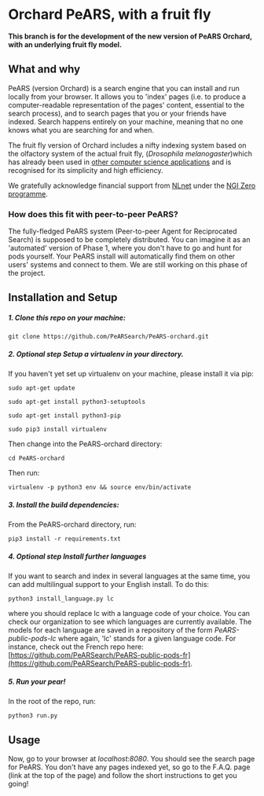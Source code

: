 # Orchard PeARS, with a fruit fly

**This branch is for the development of the new version of PeARS Orchard, with an underlying fruit fly model.**

## What and why

PeARS (version Orchard) is a search engine that you can install and run locally from your browser. It allows you to 'index' pages (i.e. to produce a computer-readable representation of the pages' content, essential to the search process), and to search pages that you or your friends have indexed. Search happens entirely on your machine, meaning that no one knows what you are searching for and when.

The fruit fly version of Orchard includes a nifty indexing system based on the olfactory system of the actual fruit fly, (*Drosophila melanogaster*)which has already been used in [other computer science applications](https://science.sciencemag.org/content/358/6364/793.abstract) and is recognised for its simplicity and high efficiency.

We gratefully acknowledge financial support from [NLnet](https://nlnet.nl/) under the [NGI Zero programme](https://nlnet.nl/NGI0/).


### How does this fit with peer-to-peer PeARS?

The fully-fledged PeARS system (Peer-to-peer Agent for Reciprocated Search) is supposed to be completely distributed. You can imagine it as an 'automated' version of Phase 1, where you don't have to go and hunt for pods yourself. Your PeARS install will automatically find them on other users' systems and connect to them. We are still working on this phase of the project.


## Installation and Setup


##### 1. Clone this repo on your machine:

    git clone https://github.com/PeARSearch/PeARS-orchard.git


##### 2. **Optional step** Setup a virtualenv in your directory.

If you haven't yet set up virtualenv on your machine, please install it via pip:

    sudo apt-get update

    sudo apt-get install python3-setuptools

    sudo apt-get install python3-pip

    sudo pip3 install virtualenv

Then change into the PeARS-orchard directory:

    cd PeARS-orchard

Then run:

    virtualenv -p python3 env && source env/bin/activate


##### 3. Install the build dependencies:

From the PeARS-orchard directory, run:

    pip3 install -r requirements.txt


##### 4. **Optional step** Install further languages


If you want to search and index in several languages at the same time, you can add multilingual support to your English install. To do this:

    python3 install_language.py lc

where you should replace lc with a language code of your choice. You can check our organization to see which languages are currently available. The models for each language are saved in a repository of the form *PeARS-public-pods-lc* where again, 'lc' stands for a given language code. For instance, check out the French repo here: [https://github.com/PeARSearch/PeARS-public-pods-fr](https://github.com/PeARSearch/PeARS-public-pods-fr).

##### 5. Run your pear!

In the root of the repo, run:

    python3 run.py



## Usage

Now, go to your browser at *localhost:8080*. You should see the search page for PeARS. You don't have any pages indexed yet, so go to the F.A.Q. page (link at the top of the page) and follow the short instructions to get you going!

